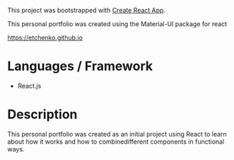 This project was bootstrapped with [Create React App](https://github.com/facebook/create-react-app).

This personal portfolio was created using the Material-UI package for react

https://etchenko.github.io

# Languages / Framework
- React.js

# Description

This personal portfolio was created as an initial project using React to learn about how it works and how to combinedifferent components in functional ways.

